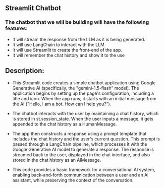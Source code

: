 ## Streamlit Chatbot

### The chatbot that we will be building will have the following features:

* It will stream the response from the LLM as it is being generated.
* It will use LangChain to interact with the LLM.
* It will use Streamlit to create the front-end of the app.
* It will remember the chat history and show it to the use

## Description:
- This Streamlit code creates a simple chatbot application using Google Generative AI (specifically, the "gemini-1.5-flash" model). The application begins by setting up the page's configuration, 
   including a title and icon. When the app runs, it starts with an initial message from the AI ("Hello, I am a bot. How can I help you?").

- The chatbot interacts with the user by maintaining a chat history, which is stored in st.session_state. When the user inputs a message, it gets appended to the chat history as a HumanMessage.
  
- The app then constructs a response using a prompt template that includes the chat history and the user's current question. This prompt is passed through a LangChain pipeline, which processes it 
  with the Google Generative AI model to generate a response. The response is streamed back to the user, displayed in the chat interface, and also stored in the chat history as an AIMessage.

- This code provides a basic framework for a conversational AI system, enabling back-and-forth communication between a user and an AI assistant, while preserving the context of the conversation.

  
